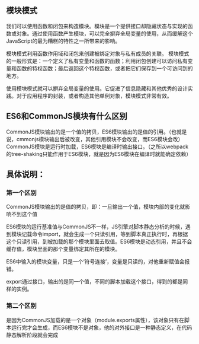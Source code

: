 ## 模块模式
我们可以使用函数和闭包来构造模块。模块是一个提供接口却隐藏状态与实现的函数或对象。通过使用函数产生模块，可以完全摒弃全局变量的使用，从而缓解这个JavaScript的最为糟糕的特性之一所带来的影响。

模块模式利用函数作用域和闭包来创建被绑定对象与私有成员的关联。
模块模式的一般形式是：一个定义了私有变量和函数的函数；利用闭包创建可以访问私有变量和函数的特权函数；最后返回这个特权函数，或者把它们保存到一个可访问到的地方。

使用模块模式就可以摒弃全局变量的使用。它促进了信息隐藏和其他优秀的设计实践。对于应用程序的封装，或者构造其他单例对象，模块模式非常有效。

## ES6和CommonJS模块有什么区别
CommonJS模块输出的是一个值的拷贝，ES6模块输出的是值的引用。（也就是说，cmmonjs模块输出后被改变，其他引用模块不会改变，而ES6模块会改）
CommonJS模块是运行时加载，ES6模块是编译时输出接口。（之所以webpack的tree-shaking只能作用于ES6模块，就是因为ES6模块在编译时就能确定依赖）

## 具体说明：
### 第一个区别
CommonJS模块输出的是值的拷贝，即：一旦输出一个值，模块内部的变化就影响不到这个值

ES6模块的运行基准值与CommonJS不一样，JS引擎对脚本静态分析的时候，遇到模块记载命令import，就会生成一个只读引用，等到脚本真正执行时，再根据这个只读引用，到被加载的那个模块里面去取值。ES6模块是动态引用，并且不会缓存值，模块里面的那个变量绑定其所在的模块。

ES6中输入的模块变量，只是一个‘符号连接’，变量是只读的，对他重新赋值会报错。

export通过接口，输出的是同一个值，不同的脚本加载这个接口，得到的都是同样的实例。

### 第二个区别
是因为CommonJS加载的是一个对象（module.exports属性），该对象只有在脚本运行完才会生成，而ES6模块不是对象，他的对外接口是一种静态定义，在代码静态解析阶段就会完成